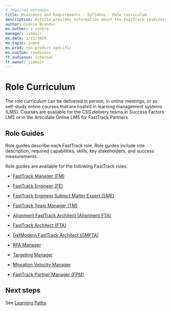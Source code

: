 ```yaml
---
# required metadata 
title: Readiness and Requirements - Syllabus - Role Curriculum
description: Article provides information about the FastTrack readiness education curriculum.
author: Connie Brenden
ms.author: v-conbre
manager: jimmuir
ms.date: 2/11/2020
ms.topic: index
ms.prod: non-product-specific
ms.custom: readiness
ft.audience: internal
ft.owner: jimmuir
---
```


# Role Curriculum

The role curriculum can be delivered in person, in online meetings, or as self-study online courses that are hosted in learning management systems (LMS). Courses are available for the CSS delivery teams in Success Factors LMS or in the Articulate Online LMS for FastTrack Partners.

## Role Guides

Role guides describe each FastTrack role. Role guides include role description, required capabilities, skills, key stakeholders, and success measurements.

Role guides are available for the following FastTrack roles:

- [FastTrack Manager (FM)](../role-guide/fasttrack-manager.md)

- [FastTrack Engineer (FE)](../role-guide/fasttrack-engineer.md)

- [FastTrack Engineer Subject Matter Expert (SME)](../role-guide/fasttrack-engineer-subject-matter-expert.md)

- [FastTrack Team Manager (TM)](../role-guide/fasttrack-team-manager.md)

- [Alignment FastTrack Architect (Alignment FTA)](../role-guide/alignment-fasttrack-architect.md)

- [FastTrack Architect (FTA)](../role-guide/fasttrack-architect.md)

- [GetModern FastTrack Architect (GMFTA)](../role-guide/get-modern-fasttrack-architect.md)

- [RFA Manager](../role-guide/rfa-manager.md)

- [Targeting Manager](../role-guide/targeting-manager.md)

- [Migration Velocity Manager](../role-guide/migration-velocity-manager.md)

- [FastTrack Partner Manager (FPM)](../role-guide/fasttrack-partner-manager.md)

## Next steps

See [Learning Paths](learning-paths.md)